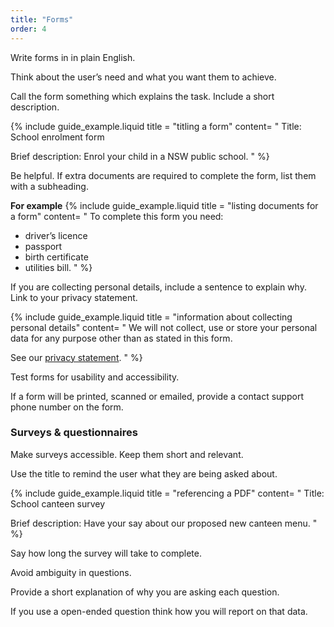 ```yaml
---
title: "Forms"
order: 4
---
```


Write forms in in plain English.

Think about the user’s need and what you want them to achieve.

Call the form something which explains the task. Include a short description.

{% include guide_example.liquid
  title = "titling a form"
  content= "
Title: School enrolment form

Brief description: Enrol your child in a NSW public school.
"
%}

Be helpful. If extra documents are required to complete the form, list them with a subheading.

**For example**
{% include guide_example.liquid
  title = "listing documents for a form"
  content= "
To complete this form you need:

- driver’s licence
- passport
- birth certificate
- utilities bill.
"
%}

If you are collecting personal details, include a sentence to explain why. Link to your privacy statement.

{% include guide_example.liquid
  title = "information about collecting personal details"
  content= "
We will not collect, use or store your personal data for any purpose other than as stated in this form.

See our [privacy statement]().
"
%}

Test forms for usability and accessibility.

If a form will be printed, scanned or emailed, provide a contact support phone number on the form.

### Surveys & questionnaires

Make surveys accessible. Keep them short and relevant.

Use the title to remind the user what they are being asked about.

{% include guide_example.liquid
  title = "referencing a PDF"
  content= "
Title: School canteen survey

Brief description: Have your say about our proposed new canteen menu.
"
%}

Say how long the survey will take to complete.

Avoid ambiguity in questions.

Provide a short explanation of why you are asking each question.

If you use a open-ended question think how you will report on that data.
